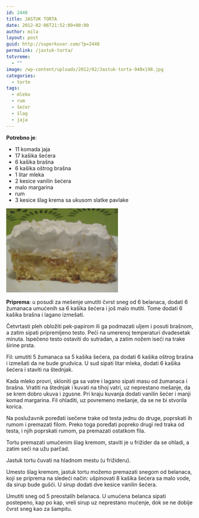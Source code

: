 ```yaml
---
id: 2448
title: JASTUK TORTA
date: 2012-02-06T21:52:09+00:00
author: mila
layout: post
guid: http://superkuvar.com/?p=2448
permalink: /jastuk-torta/
totvreme:
  - ""
image: /wp-content/uploads/2012/02/Jastuk-torta-940x198.jpg
categories:
  - torte
tags:
  - mleko
  - rum
  - šećer
  - šlag
  - jaja
---
```

**Potrebno je**:

  * 11 komada jaja
  * 17 kašika šećera
  * 6 kašika brašna
  * 6 kašika oštrog brašna
  * 1 litar mleka
  * 2 kesice vanilin šećera
  * malo margarina
  * rum
  * 3 kesice šlag krema sa ukusom slatke pavlake

<img class="alignnone size-medium wp-image-2449" title="Jastuk torta" src="/wp-content/uploads/2012/02/Jastuk-torta-300x225.jpg" alt="" width="300" height="225" /> 

**Priprema**: u posudi za mešenje umutiti čvrst sneg od 6 belanaca, dodati 6 žumanaca umućenih sa 6 kašika šećera i još malo mutiti. Tome dodati 6 kašika brašna i lagano izmešati.

Četvrtasti pleh obložiti pek-papirom ili ga podmazati uljem i posuti brašnom, a zatim sipati pripremljeno testo. Peći na umerenoj temperaturi dvadesetak minuta. Ispečeno testo ostaviti do sutradan, a zatim nožem iseći na trake širine prsta.

Fil: umutiti 5 žumanaca sa 5 kašika šećera, pa dodati 6 kašika oštrog brašna i izmešati da ne bude grudvica. U sud sipati litar mleka, dodati 6 kašika šećera i staviti na štednjak.

Kada mleko provri, skloniti ga sa vatre i lagano sipati masu od žumanaca i brašna. Vratiti na štednjak i kuvati na tihoj vatri, uz neprestano mešanje, da se krem dobro ukuva i zgusne. Pri kraju kuvanja dodati vanilin šećer i manji komad margarina. Fil ohladiti, uz povremeno mešanje, da se ne bi stvorila korica.

Na poslužavnik poređati isečene trake od testa jednu do druge, poprskati ih rumom i premazati filom. Preko toga poređati popreko drugi red traka od testa, i njih poprskati rumom, pa premazati ostatkom fila.

Tortu premazati umućenim šlag kremom, staviti je u frižider da se ohladi, a zatim seći na užu parčad.

Jastuk tortu čuvati na hladnom mestu (u frižideru).

Umesto šlag kremom, jastuk tortu možemo premazati snegom od belanaca, koji se priprema na sledeći način: ušpinovati 8 kašika šećera sa malo vode, da sirup bude gušći. U sirup dodati dve kesice vanilin šećera.

Umutiti sneg od 5 preostalih belanaca. U umućena belanca sipati postepeno, kap po kap, vreli sirup uz neprestano mućenje, dok se ne dobije čvrst sneg kao za šampitu.